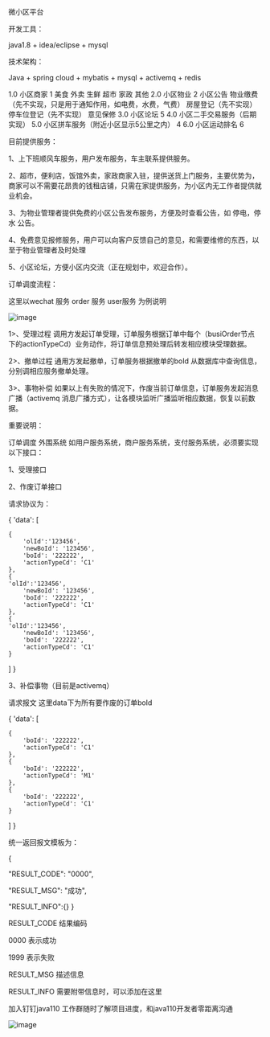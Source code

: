 微小区平台

开发工具：

java1.8 + idea/eclipse + mysql 

技术架构：

Java + spring cloud + mybatis + mysql + activemq + redis



1.0 小区商家 1
美食
外卖
生鲜
超市
家政
其他
2.0 小区物业 2
小区公告
物业缴费（先不实现，只是用于通知作用，如电费，水费，气费）
房屋登记（先不实现）
停车位登记（先不实现）
意见保修
3.0 小区论坛 5
4.0 小区二手交易服务（后期实现）
5.0 小区拼车服务（附近小区显示5公里之内） 4
6.0 小区运动排名 6

目前提供服务：

1、上下班顺风车服务，用户发布服务，车主联系提供服务。

2、超市，便利店，饭馆外卖，家政商家入驻，提供送货上门服务，主要优势为，商家可以不需要花昂贵的钱租店铺，只需在家提供服务，为小区内无工作者提供就业机会。

3、为物业管理者提供免费的小区公告发布服务，方便及时查看公告，如 停电，停水 公告。

4、免费意见报修服务，用户可以向客户反馈自己的意见，和需要维修的东西，以至于物业管理者及时处理

5、小区论坛，方便小区内交流（正在规划中，欢迎合作）。

订单调度流程：

这里以wechat 服务 order 服务 user服务 为例说明

![image](https://github.com/java110/MicroCommunity/blob/master/OrderService/orderDispatch.png)


1>、受理过程 调用方发起订单受理，订单服务根据订单中每个（busiOrder节点下的actionTypeCd）业务动作，将订单信息预处理后转发相应模块受理数据。

2>、撤单过程 通用方发起撤单，订单服务根据撤单的boId 从数据库中查询信息，分别调相应服务撤单处理。

3>、事物补偿 如果以上有失败的情况下，作废当前订单信息，订单服务发起消息广播（activemq 消息广播方式），让各模块监听广播监听相应数据，恢复以前数据。

重要说明：

订单调度 外围系统 如用户服务系统，商户服务系统，支付服务系统，必须要实现以下接口：

1、受理接口

2、作废订单接口

请求协议为：

{ 
    'data':
[
    
    {
        'olId':'123456',
        'newBoId': '123456',
        'boId': '222222',
        'actionTypeCd': 'C1'
    },
    {
    'olId':'123456',
        'newBoId': '123456',
        'boId': '222222',
        'actionTypeCd': 'C1'
    },
    {
    'olId':'123456',
        'newBoId': '123456',
        'boId': '222222',
        'actionTypeCd': 'C1'
    }
]
}


3、补偿事物（目前是activemq）

请求报文 这里data下为所有要作废的订单boId 

{ 
    'data':
[
    
    {
        'boId': '222222',
        'actionTypeCd': 'C1'
    },
    {
        'boId': '222222',
        'actionTypeCd': 'M1'
    },
    {
        'boId': '222222',
        'actionTypeCd': 'C1'
    }
]
}

统一返回报文模板为：

{


 "RESULT_CODE": "0000",
 
 "RESULT_MSG": "成功",
 
 "RESULT_INFO":{}
}

RESULT_CODE 结果编码

0000 表示成功

1999 表示失败

RESULT_MSG 描述信息

RESULT_INFO 需要附带信息时，可以添加在这里

加入钉钉java110 工作群随时了解项目进度，和java110开发者零距离沟通

![image](https://github.com/java110/MicroCommunity/blob/test/dingding_java110.png)


